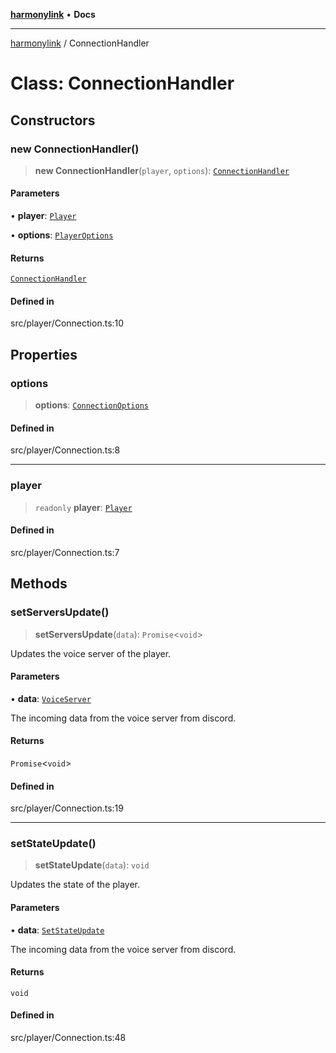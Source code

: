 [**harmonylink**](../README.md) • **Docs**

***

[harmonylink](../globals.md) / ConnectionHandler

# Class: ConnectionHandler

## Constructors

### new ConnectionHandler()

> **new ConnectionHandler**(`player`, `options`): [`ConnectionHandler`](ConnectionHandler.md)

#### Parameters

• **player**: [`Player`](Player.md)

• **options**: [`PlayerOptions`](../interfaces/PlayerOptions.md)

#### Returns

[`ConnectionHandler`](ConnectionHandler.md)

#### Defined in

src/player/Connection.ts:10

## Properties

### options

> **options**: [`ConnectionOptions`](../interfaces/ConnectionOptions.md)

#### Defined in

src/player/Connection.ts:8

***

### player

> `readonly` **player**: [`Player`](Player.md)

#### Defined in

src/player/Connection.ts:7

## Methods

### setServersUpdate()

> **setServersUpdate**(`data`): `Promise`\<`void`\>

Updates the voice server of the player.

#### Parameters

• **data**: [`VoiceServer`](../interfaces/VoiceServer.md)

The incoming data from the voice server from discord.

#### Returns

`Promise`\<`void`\>

#### Defined in

src/player/Connection.ts:19

***

### setStateUpdate()

> **setStateUpdate**(`data`): `void`

Updates the state of the player.

#### Parameters

• **data**: [`SetStateUpdate`](../interfaces/SetStateUpdate.md)

The incoming data from the voice server from discord.

#### Returns

`void`

#### Defined in

src/player/Connection.ts:48

